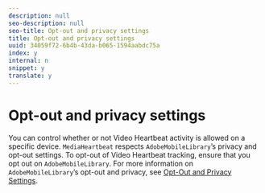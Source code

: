 ```yaml
---
description: null
seo-description: null
seo-title: Opt-out and privacy settings
title: Opt-out and privacy settings
uuid: 34059f72-6b4b-43da-b065-1594aabdc75a
index: y
internal: n
snippet: y
translate: y
---
```


# Opt-out and privacy settings

You can control whether or not Video Heartbeat activity is allowed on a specific device. `MediaHeartbeat` respects `AdobeMobileLibrary`’s privacy and opt-out settings. To opt-out of Video Heartbeat tracking, ensure that you opt out on `AdobeMobileLibrary`. 
For more information on `AdobeMobileLibrary`’s opt-out and privacy, see [Opt-Out and Privacy Settings](https://marketing.adobe.com/resources/help/en_US/mobile/ios/privacy.html). 
